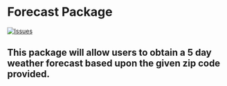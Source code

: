Forecast Package
=======================
[![Issues](https://img.shields.io/github/issues/InspiredByKeith/forecast-package.svg?style=flat-square)]()

## This package will allow users to obtain a 5 day weather forecast based upon the given zip code provided.